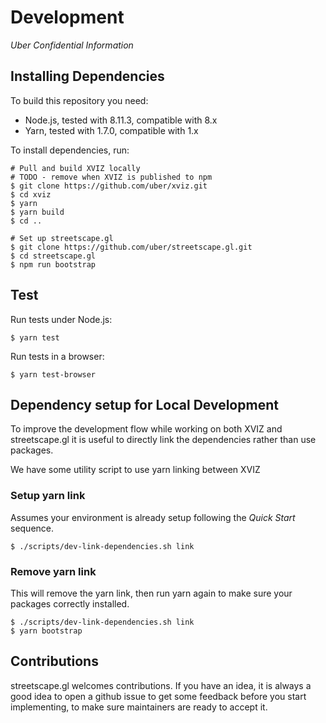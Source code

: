 # Development

*Uber Confidential Information*


## Installing Dependencies

To build this repository you need:

 - Node.js, tested with 8.11.3, compatible with 8.x
 - Yarn, tested with 1.7.0, compatible with 1.x

To install dependencies, run:

```
# Pull and build XVIZ locally
# TODO - remove when XVIZ is published to npm
$ git clone https://github.com/uber/xviz.git
$ cd xviz
$ yarn
$ yarn build
$ cd ..

# Set up streetscape.gl
$ git clone https://github.com/uber/streetscape.gl.git
$ cd streetscape.gl
$ npm run bootstrap
```

## Test

Run tests under Node.js:

```
$ yarn test
```

Run tests in a browser:

```
$ yarn test-browser
```

## Dependency setup for Local Development

To improve the development flow while working on both XVIZ and streetscape.gl it is useful to directly link the dependencies rather than use packages.

We have some utility script to use yarn linking between XVIZ

### Setup yarn link

Assumes your environment is already setup following the *Quick Start* sequence.

```
$ ./scripts/dev-link-dependencies.sh link
```

### Remove yarn link

This will remove the yarn link, then run yarn again to make sure your packages correctly installed.

```
$ ./scripts/dev-link-dependencies.sh link
$ yarn bootstrap
```

## Contributions

streetscape.gl welcomes contributions. If you have an idea, it is always a good idea to open a github issue to get some feedback before you start implementing, to make sure maintainers are ready to accept it.
